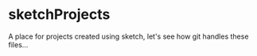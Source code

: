 # sketchProjects

A place for projects created using sketch, let's see how git handles these files...
